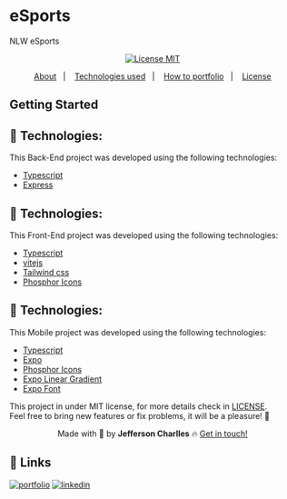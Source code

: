 # eSports
NLW eSports

<div align="center">
  <a href="https://opensource.org/licenses/MIT"><img alt="License MIT" src="https://img.shields.io/badge/license-MIT-brightgreen"></a>
</div>

<p align="center">
  <a href="#interrobang-what-is-inter">About</a>&nbsp;&nbsp;&nbsp;|&nbsp;&nbsp;&nbsp;
  <a href="#technologies">Technologies used</a>&nbsp;&nbsp;&nbsp;|&nbsp;&nbsp;&nbsp;
  <a href="#construction_worker-how-to-use-developing">How to portfolio</a>&nbsp;&nbsp;&nbsp;|&nbsp;&nbsp;&nbsp;
  <a href="#key-license">License</a>
</p>

<!-- <h1 align='center'>
  <img src='./screen/DIFikbwyeE.png' width="280">
</h1> -->

## Getting Started



<!-- ## PREVIEW
<a href="">Coffee delivery</a> -->

## 🚀 Technologies:

This Back-End project was developed using the following technologies:

-   [Typescript][typescript]
-   [Express][express]



## 🚀 Technologies:

This Front-End project was developed using the following technologies:

-   [Typescript][typescript]
-   [vitejs][vitejs]
-   [Tailwind css][tailwindcss]
-   [Phosphor Icons][phosphoricons]


## 🚀 Technologies:

This Mobile project was developed using the following technologies:

-   [Typescript][typescript]
-   [Expo][expo]
-   [Phosphor Icons][phosphoricons]
-   [Expo Linear Gradient][expo-linear-gradient]
-   [Expo Font][expo-font]


This project in under MIT license, for more details check in [LICENSE][license]. <br>
Feel free to bring new features or fix problems, it will be a pleasure! 💜


<div align='center'>
  Made with 💚  by <strong>Jefferson Charlles</strong> 🔥
  <a href='https://www.linkedin.com/in/jeffersoncharlles/'>Get in touch!</a>
</div>

[typescript]: https://www.typescriptlang.org/
[nextjs]: https://nextjs.org/
[expo]: https://expo.dev/
[vitejs]: https://vitejs.dev/
[express]: https://expressjs.com/
[styled]: https://styled-components.com/
[phosphoricons]: https://phosphoricons.com/
[tailwindcss]: https://tailwindcss.com/
[react-hook-form]: https://react-hook-form.com/
[sass]: https://sass-lang.com/
[expo-font]: https://www.npmjs.com/package/expo-font
[expo-linear-gradient]: https://www.npmjs.com/package/expo-linear-gradient
[axios]: https://axios-http.com/docs/intro
[prismic]: https://prismic.io/
[stripe]: https://stripe.com/br
[react-icons]: https://react-icons.github.io/react-icons/
[git]: https://git-scm.com
[fauna]: https://fauna.com/
[yarn]: https://yarnpkg.com/
[license]: ./LICENSE
[linkedin]: https://www.linkedin.com/in/jeffersoncharlles/

## 🔗 Links
[![portfolio](https://img.shields.io/badge/my_portfolio-000?style=for-the-badge&logo=ko-fi&logoColor=white)](https://jefferdeveloper.com/)
[![linkedin](https://img.shields.io/badge/linkedin-0A66C2?style=for-the-badge&logo=linkedin&logoColor=white)](https://www.linkedin.com/jeffersoncharlles)

